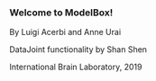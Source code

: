 ### Welcome to ModelBox!

By Luigi Acerbi and Anne Urai

DataJoint functionality by Shan Shen

International Brain Laboratory, 2019